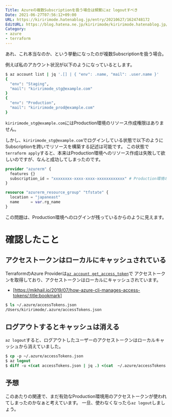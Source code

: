 ```yaml
---
Title: Azureの複数Subscriptionを扱う場合は頻繁にaz logoutすべき
Date: 2021-06-27T07:56:12+09:00
URL: https://kiririmode.hatenablog.jp/entry/20210627/1624748172
EditURL: https://blog.hatena.ne.jp/kiririmode/kiririmode.hatenablog.jp/atom/entry/26006613780369495
Category:
- azure
- terraform
---
```


あれ、これ本当なのか、という挙動になったのが複数Subscriptionを扱う場合。

例えば私のアカウント状況が以下のようになっているとします。

```tcsh
$ az account list | jq '.[] | { "env": .name, "mail": .user.name }'
{
  "env": "Staging",
  "mail": "kiririmode_stg@example.com"
}
{
  "env": "Production",
  "mail": "kiririmode_prod@example.com"
}
```

`kiririmode_stg@example.com`にはProduction環境のリソース作成権限はありません。

しかし、`kiririmode_stg@example.com`でログインしている状態で以下のようにSubscriptionを跨いでリソースを構築する記述は可能です。
この状態で`terraform apply`すると、本来はProduction環境へのリソース作成は失敗して欲しいのですが、なんと成功してしまったのです。

```terraform
provider "azurerm" {
  features {}
  subscription_id = "xxxxxxxx-xxxx-xxxx-xxxxxxxxxxxx" # Production環境のSubscriptionID
}

resource "azurerm_resource_group" "tfstate" {
  location = "japaneast"
  name     = var.rg_name
}
```

この問題は、Production環境へのログインが残っているからのように見えます。

# 確認したこと

## アクセストークンはローカルにキャッシュされている

TerraformのAzure Providerは[`az account get_access_token`](https://docs.microsoft.com/ja-jp/cli/azure/account?view=azure-cli-latest#az_account_get_access_token)で
アクセストークンを取得しており、アクセストークンはローカルにキャッシュされています。

- [https://mikhail.io/2019/07/how-azure-cli-manages-access-tokens/:title:bookmark]

```tcsh
$ ls ~/.azure/accessTokens.json
/Users/kiririmode/.azure/accessTokens.json
```

## ログアウトするとキャッシュは消える

`az logout`すると、ログアウトしたユーザーのアクセストークンはローカルキャッシュから消えていました。

```tcsh
$ cp -p ~/.azure/accessTokens.json 
$ az logout
$ diff -u <(cat accessTokens.json | jq .) <(cat  ~/.azure/accessTokens.json | jq .) | less
```

## 予想

このあたりの関連で、まだ有効なProduction環境用のアクセストークンが使われてしまったのかなぁと考えています。
一旦、使わなくなったら`az logout`しましょう。
